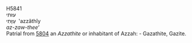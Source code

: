 <body>
  <p>H5841<br>  עזּתי  <br> עַזָּתִי  ‎  ‛azzâthı̂y  <br><i>az-zaw-thee‘ </i><br>Patrial from <a href="h5804.htm">5804</a>  an <i>Azzathite</i> or inhabitant of Azzah: - Gazathite, Gazite.<br></p>
 </body>